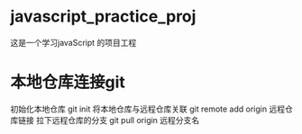 # javascript_practice_proj
这是一个学习javaScript 的项目工程

# 本地仓库连接git
初始化本地仓库          git init
将本地仓库与远程仓库关联  git remote add origin 远程仓库链接
拉下远程仓库的分支       git pull origin 远程分支名
